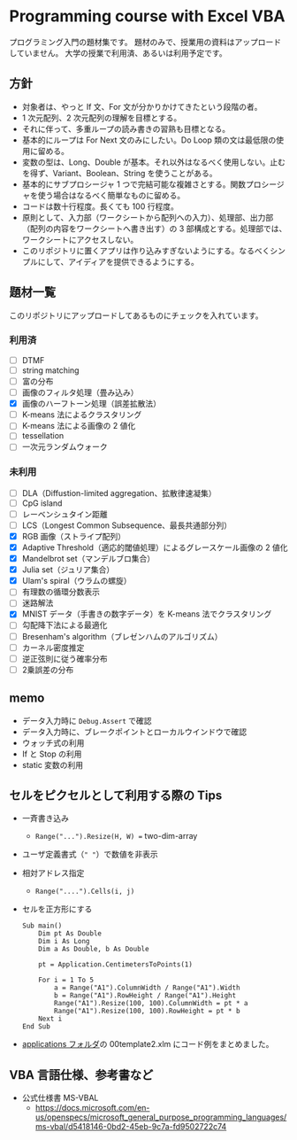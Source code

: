 # Programming course with Excel VBA

プログラミング入門の題材集です。
題材のみで、授業用の資料はアップロードしていません。
大学の授業で利用済、あるいは利用予定です。

## 方針
* 対象者は、やっと If 文、For 文が分かりかけてきたという段階の者。
* 1 次元配列、2 次元配列の理解を目標とする。
* それに伴って、多重ループの読み書きの習熟も目標となる。
* 基本的にループは For Next 文のみにしたい。Do Loop 類の文は最低限の使用に留める。
* 変数の型は、Long、Double が基本。それ以外はなるべく使用しない。止むを得ず、Variant、Boolean、String を使うことがある。
* 基本的にサブプロシージャ 1 つで完結可能な複雑さとする。関数プロシージャを使う場合はなるべく簡単なものに留める。
* コードは数十行程度。長くても 100 行程度。
* 原則として、入力部（ワークシートから配列への入力）、処理部、出力部（配列の内容をワークシートへ書き出す）の 3 部構成とする。処理部では、ワークシートにアクセスしない。
* このリポジトリに置くアプリは作り込みすぎないようにする。なるべくシンプルにして、アイディアを提供できるようにする。


## 題材一覧

このリポジトリにアップロードしてあるものにチェックを入れています。

### 利用済
- [ ] DTMF
- [ ] string matching
- [ ] 富の分布
- [ ] 画像のフィルタ処理（畳み込み）
- [x] 画像のハーフトーン処理（誤差拡散法）
- [ ] K-means 法によるクラスタリング
- [ ] K-means 法による画像の 2 値化
- [ ] tessellation
- [ ] 一次元ランダムウォーク 

### 未利用
- [ ] DLA（Diffustion-limited aggregation、拡散律速凝集）
- [ ] CpG island
- [ ] レーベンシュタイン距離
- [ ] LCS（Longest Common Subsequence、最長共通部分列）
- [x] RGB 画像（ストライプ配列）
- [x] Adaptive Threshold（適応的閾値処理）によるグレースケール画像の 2 値化 
- [x] Mandelbrot set（マンデルブロ集合）
- [x] Julia set（ジュリア集合）
- [x] Ulam's spiral（ウラムの螺旋）
- [ ] 有理数の循環分数表示
- [ ] 迷路解法
- [x] MNIST データ（手書きの数字データ）を K-means 法でクラスタリング
- [ ] 勾配降下法による最適化
- [ ] Bresenham's algorithm（ブレゼンハムのアルゴリズム）
- [ ] カーネル密度推定
- [ ] 逆正弦則に従う確率分布
- [ ] 2乗誤差の分布

## memo

* データ入力時に `Debug.Assert` で確認
* データ入力時に、ブレークポイントとローカルウインドウで確認
* ウォッチ式の利用
* If と Stop の利用
* static 変数の利用


## セルをピクセルとして利用する際の Tips

* 一斉書き込み
  * `Range("...").Resize(H, W) =` two-dim-array
* ユーザ定義書式（`" "`）で数値を非表示
* 相対アドレス指定
  * `Range("....").Cells(i, j)`

* セルを正方形にする
    ```bas
    Sub main()
        Dim pt As Double
        Dim i As Long
        Dim a As Double, b As Double

        pt = Application.CentimetersToPoints(1)

        For i = 1 To 5
            a = Range("A1").ColumnWidth / Range("A1").Width
            b = Range("A1").RowHeight / Range("A1").Height
            Range("A1").Resize(100, 100).ColumnWidth = pt * a
            Range("A1").Resize(100, 100).RowHeight = pt * b
        Next i
    End Sub
    ```
* [applications フォルダ](./applications/)の 00template2.xlm にコード例をまとめました。
    
## VBA 言語仕様、参考書など
    
* 公式仕様書 MS-VBAL
  * https://docs.microsoft.com/en-us/openspecs/microsoft_general_purpose_programming_languages/ms-vbal/d5418146-0bd2-45eb-9c7a-fd9502722c74
     

